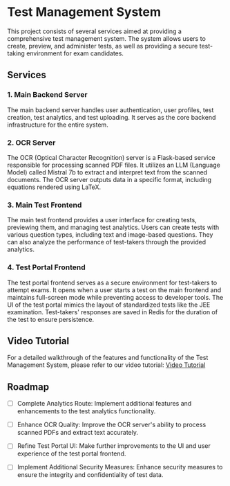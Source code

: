 # Test Management System

This project consists of several services aimed at providing a comprehensive test management system. The system allows users to create, preview, and administer tests, as well as providing a secure test-taking environment for exam candidates.

## Services

### 1. Main Backend Server

The main backend server handles user authentication, user profiles, test creation, test analytics, and test uploading. It serves as the core backend infrastructure for the entire system.

### 2. OCR Server

The OCR (Optical Character Recognition) server is a Flask-based service responsible for processing scanned PDF files. It utilizes an LLM (Language Model) called Mistral 7b to extract and interpret text from the scanned documents. The OCR server outputs data in a specific format, including equations rendered using LaTeX.

### 3. Main Test Frontend

The main test frontend provides a user interface for creating tests, previewing them, and managing test analytics. Users can create tests with various question types, including text and image-based questions. They can also analyze the performance of test-takers through the provided analytics.

### 4. Test Portal Frontend

The test portal frontend serves as a secure environment for test-takers to attempt exams. It opens when a user starts a test on the main frontend and maintains full-screen mode while preventing access to developer tools. The UI of the test portal mimics the layout of standardized tests like the JEE examination. Test-takers' responses are saved in Redis for the duration of the test to ensure persistence.

## Video Tutorial

For a detailed walkthrough of the features and functionality of the Test Management System, please refer to our video tutorial: [Video Tutorial](https://drive.google.com/file/d/1uDU3SHUYOXYfbbCX-S6X6rTmMajZzcvS/view?usp=sharing)

## Roadmap

- [ ] Complete Analytics Route: Implement additional features and enhancements to the test analytics functionality.
- [ ] Enhance OCR Quality: Improve the OCR server's ability to process scanned PDFs and extract text accurately.
- [ ] Refine Test Portal UI: Make further improvements to the UI and user experience of the test portal frontend.
- [ ] Implement Additional Security Measures: Enhance security measures to ensure the integrity and confidentiality of test data.


